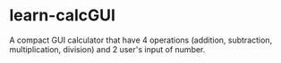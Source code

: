 # learn-calcGUI
 A compact GUI calculator that have 4 operations (addition, subtraction, multiplication, division) and 2 user's input of number.
